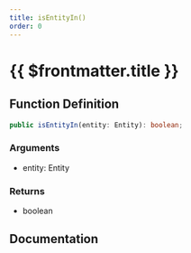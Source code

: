 ```yaml
---
title: isEntityIn()
order: 0
---
```


# {{ $frontmatter.title }}

<!--@include: ./isEntityIn_partial_header.md-->

## Function Definition

```ts
public isEntityIn(entity: Entity): boolean;
```

### Arguments

* entity: Entity

### Returns

* boolean

## Documentation

<!--@include: ./isEntityIn_partial_footer.md-->
